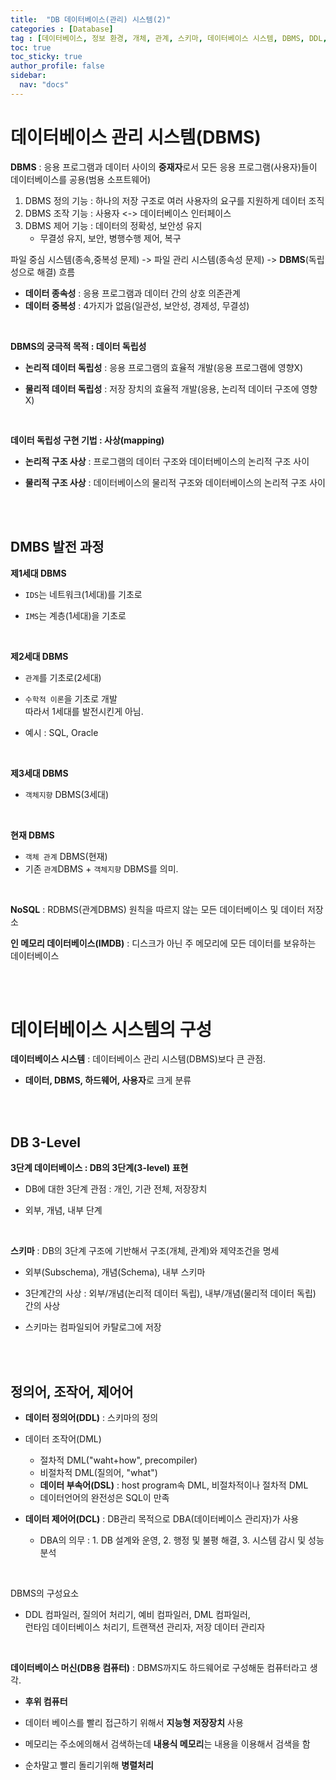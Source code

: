```yaml
---
title:  "DB 데이터베이스(관리) 시스템(2)"
categories : [Database]
tag : [데이터베이스, 정보 환경, 개체, 관계, 스키마, 데이터베이스 시스템, DBMS, DDL, DML, DSL, DCL]
toc: true
toc_sticky: true
author_profile: false
sidebar:
  nav: "docs"
---
```




# 데이터베이스 관리 시스템(DBMS)

**DBMS** : 응용 프로그램과 데이터 사이의 **중재자**로서 모든 응용 프로그램(사용자)들이 데이터베이스를 공용(범용 소프트웨어)

1. DBMS 정의 기능 : 하나의 저장 구조로 여러 사용자의 요구를 지원하게 데이터 조직
2. DBMS 조작 기능 : 사용자 <-> 데이터베이스 인터페이스
3. DBMS 제어 기능 : 데이터의 정확성, 보안성 유지
   * 무결성 유지, 보안, 병행수행 제어, 복구

파일 중심 시스템(종속,중복성 문제) -> 파일 관리 시스템(종속성 문제) -> **DBMS**(독립성으로 해결) 흐름

* **데이터 종속성** : 응용 프로그램과 데이터 간의 상호 의존관계
* **데이터 중복성** : 4가지가 없음(일관성, 보안성, 경제성, 무결성)

<br>

**DBMS의 궁극적 목적 : 데이터 독립성**

* **논리적 데이터 독립성** : 응용 프로그램의 효율적 개발(응용 프로그램에 영향X)

* **물리적 데이터 독립성** : 저장 장치의 효율적 개발(응용, 논리적 데이터 구조에 영향X)

<br>

**데이터 독립성 구현 기법 : 사상(mapping)**

* **논리적 구조 사상** : 프로그램의 데이터 구조와 데이터베이스의 논리적 구조 사이

* **물리적 구조 사상** : 데이터베이스의 물리적 구조와 데이터베이스의 논리적 구조 사이

<br><br>

## DMBS 발전 과정

**제1세대 DBMS**

* `IDS`는 네트워크(1세대)를 기초로

* `IMS`는 계층(1세대)을 기초로

<br>

**제2세대 DBMS**

* `관계`를 기초로(2세대) 
* `수학적 이론`을 기초로 개발   
  따라서 1세대를 발전시킨게 아님.

* 예시 : SQL, Oracle

<br>

**제3세대 DBMS**

* `객체지향` DBMS(3세대)

<br>

**현재 DBMS**

* `객체 관계` DBMS(현재)
* 기존 `관계`DBMS + `객체지향` DBMS를 의미.

<br>

**NoSQL** : RDBMS(관계DBMS) 원칙을 따르지 않는 모든 데이터베이스 및 데이터 저장소

**인 메모리 데이터베이스(IMDB)** : 디스크가 아닌 주 메모리에 모든 데이터를 보유하는 데이터베이스

<br><br>

# 데이터베이스 시스템의 구성

**데이터베이스 시스템** : 데이터베이스 관리 시스템(DBMS)보다 큰 관점.

* **데이터, DBMS, 하드웨어, 사용자**로 크게 분류

<br><br>

## DB 3-Level

**3단계 데이터베이스 : DB의 3단계(3-level) 표현**

* DB에 대한 3단계 관점 : 개인, 기관 전체, 저장장치

* 외부, 개념, 내부 단계

<br>

**스키마** : DB의 3단계 구조에 기반해서 구조(개체, 관계)와 제약조건을 명세

* 외부(Subschema), 개념(Schema), 내부 스키마

* 3단계간의 사상 : 외부/개념(논리적 데이터 독립), 내부/개념(물리적 데이터 독립) 간의 사상

* 스키마는 컴파일되어 카탈로그에 저장

<br><br>

## 정의어, 조작어, 제어어

* **데이터 정의어(DDL)** : 스키마의 정의

* 데이터 조작어(DML)
  * 절차적 DML("waht+how", precompiler)
  * 비절차적 DML(질의어, "what")
  * **데이터 부속어(DSL)** : host program속 DML, 비절차적이나 절차적 DML
  * 데이터언어의 완전성은 SQL이 만족

* **데이터 제어어(DCL)** : DB관리 목적으로 DBA(데이터베이스 관리자)가 사용
  * DBA의 의무 : 1. DB 설계와 운영, 2. 행정 및 불평 해결, 3. 시스템 감시 및 성능 분석

<br>

DBMS의 구성요소

* DDL 컴파일러, 질의어 처리기, 예비 컴파일러, DML 컴파일러,  
  런타임 데이터베이스 처리기, 트랜잭션 관리자, 저장 데이터 관리자

<br>

**데이터베이스 머신(DB용 컴퓨터)** : DBMS까지도 하드웨어로 구성해둔 컴퓨터라고 생각.

* **후위 컴퓨터**

* 데이터 베이스를 빨리 접근하기 위해서 **지능형 저장장치** 사용

* 메모리는 주소에의해서 검색하는데 **내용식 메모리**는 내용을 이용해서 검색을 함

* 순차말고 빨리 돌리기위해 **병렬처리**

​    
